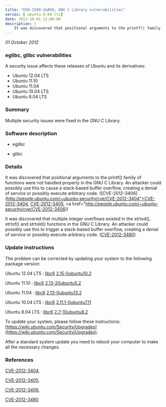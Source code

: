 ```yaml
---
title: "USN-1589-1&#58; GNU C Library vulnerabilities"
series: [ ubuntu-8.04-lts]
date: 2012-10-01 12:00:00
description: |
    It was discovered that positional arguments to the printf() family of functions were not handled properly in the GNU C Library. An attacker could possibly use this to cause a stack-based buffer overflow, creating a denial of service or possibly execute arbitrary code. ([CVE-2012-3406](http://people.ubuntu.com/~ubuntu-security/cve/CVE-2012-3404">CVE-2012-3404</a>, <a href="http://people.ubuntu.com/~ubuntu-security/cve/CVE-2012-3405">CVE-2012-3405</a>, <a href="http://people.ubuntu.com/~ubuntu-security/cve/CVE-2012-3406))
--- 
```

 
 

*01 October 2012*

### eglibc, glibc vulnerabilities

A security issue affects these releases of Ubuntu and its derivatives:

* Ubuntu 12.04 LTS
* Ubuntu 11.10
* Ubuntu 11.04
* Ubuntu 10.04 LTS
* Ubuntu 8.04 LTS

### Summary

Multiple security issues were fixed in the GNU C Library. 

### Software description

* eglibc 

* glibc 

### Details

It was discovered that positional arguments to the printf() family of functions were not handled properly in the GNU C Library. An attacker could possibly use this to cause a stack-based buffer overflow, creating a denial of service or possibly execute arbitrary code. ([CVE-2012-3406](http://people.ubuntu.com/~ubuntu-security/cve/CVE-2012-3404">CVE-2012-3404</a>, <a href="http://people.ubuntu.com/~ubuntu-security/cve/CVE-2012-3405">CVE-2012-3405</a>, <a href="http://people.ubuntu.com/~ubuntu-security/cve/CVE-2012-3406))

It was discovered that multiple integer overflows existed in the strtod(), strtof() and strtold() functions in the GNU C Library. An attacker could possibly use this to trigger a stack-based buffer overflow, creating a denial of service or possibly execute arbitrary code. ([CVE-2012-3480](http://people.ubuntu.com/~ubuntu-security/cve/CVE-2012-3480)) 

### Update instructions

The problem can be corrected by updating your system to the following package version:

Ubuntu 12.04 LTS
 : [libc6](https://launchpad.net/ubuntu/+source/eglibc) <span> [2.15-0ubuntu10.2](https://launchpad.net/ubuntu/+source/eglibc/2.15-0ubuntu10.2) </span> 

Ubuntu 11.10
 : [libc6](https://launchpad.net/ubuntu/+source/eglibc) <span> [2.13-20ubuntu5.2](https://launchpad.net/ubuntu/+source/eglibc/2.13-20ubuntu5.2) </span> 

Ubuntu 11.04
 : [libc6](https://launchpad.net/ubuntu/+source/eglibc) <span> [2.13-0ubuntu13.2](https://launchpad.net/ubuntu/+source/eglibc/2.13-0ubuntu13.2) </span> 

Ubuntu 10.04 LTS
 : [libc6](https://launchpad.net/ubuntu/+source/eglibc) <span> [2.11.1-0ubuntu7.11](https://launchpad.net/ubuntu/+source/eglibc/2.11.1-0ubuntu7.11) </span> 

Ubuntu 8.04 LTS
 : [libc6](https://launchpad.net/ubuntu/+source/glibc) <span> [2.7-10ubuntu8.2](https://launchpad.net/ubuntu/+source/glibc/2.7-10ubuntu8.2) </span> 

To update your system, please follow these instructions: [https://wiki.ubuntu.com/Security/Upgrades](https://wiki.ubuntu.com/Security/Upgrades).

After a standard system update you need to reboot your computer to make all the necessary changes. 

### References

 
 [CVE-2012-3404](http://people.ubuntu.com/~ubuntu-security/cve/CVE-2012-3404), 

 [CVE-2012-3405](http://people.ubuntu.com/~ubuntu-security/cve/CVE-2012-3405), 

 [CVE-2012-3406](http://people.ubuntu.com/~ubuntu-security/cve/CVE-2012-3406), 

 [CVE-2012-3480](http://people.ubuntu.com/~ubuntu-security/cve/CVE-2012-3480)
 

